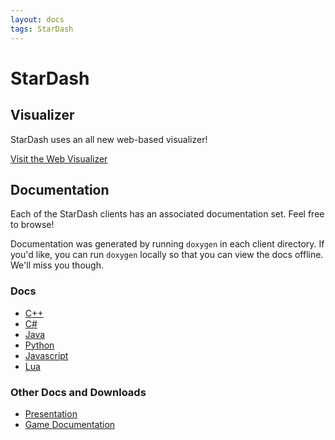 ```yaml
---
layout: docs
tags: StarDash
---
```


# StarDash

## Visualizer

StarDash uses an all new web-based visualizer!

<a href="http://vis.megaminerai.com" class="btn btn-info">
Visit the Web Visualizer<i class="fa fa-eye"></i>
</a>

## Documentation

Each of the StarDash clients has an associated documentation set. Feel
free to browse!

Documentation was generated by running ``doxygen`` in each client
directory. If you'd like, you can run ``doxygen`` locally so that you
can view the docs offline. We'll miss you though.

### Docs

* [C++](http://siggame.io/Joueur.cpp/namespacecpp__client_1_1stardash.html)
* [C#](https://siggame.io/Joueur.cs/games/index.html)
* [Java](http://siggame.io/Joueur.java/)
* [Python](https://siggame.io/Joueur.py/stardash/)
* [Javascript](http://siggame.io/Joueur.js/Stardash.html)
* [Lua](http://siggame.io/Joueur.lua/starDash/)
### Other Docs and Downloads

* [Presentation](https://docs.google.com/presentation/d/15lJcIiPPkP8L0uuYkq-ZJzg0CkIgfWgRKYAwUxyLMqI/edit?usp=sharing)
* [Game Documentation](https://github.com/siggame/Cadre/blob/master/Games/Stardash/rules.md)

